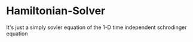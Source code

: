 # Hamiltonian-Solver

It's just a simply sovler equation of the 1-D time independent schrodinger equation
